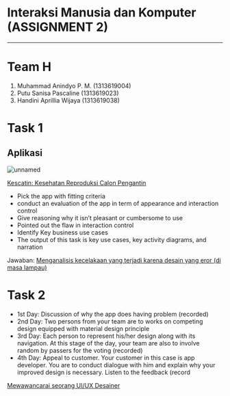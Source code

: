 # Interaksi Manusia dan Komputer (ASSIGNMENT 2)
- - - -

# Team H
  1. Muhammad Anindyo P. M.  (1313619004)
  2. Putu Sanisa Pascaline   (1313619023)
  3. Handini Aprillia Wijaya (1313619038)
    
# Task 1 
## Aplikasi 
![unnamed](https://user-images.githubusercontent.com/71898654/95710691-689c6700-0c8b-11eb-9bc8-1f12c36ec63a.png)

<a href = "https://play.google.com/store/apps/details?id=com.rahmatrmdn.catin"> Kescatin: Kesehatan Reproduksi Calon Pengantin</a>

* Pick the app with fitting criteria
* conduct an evaluation of the app in term of appearance and interaction control
* Give reasoning why it isn’t pleasant or cumbersome to use
* Pointed out the flaw in interaction control
* Identify Key business use cases
* The output of this task is key use cases, key activity diagrams, and narration


Jawaban: [Menganalisis kecelakaan yang terjadi karena desain yang eror (di masa lampau)](TASK-1/README.md)

# Task 2

* 1st Day: Discussion of why the app does having problem (recorded)
* 2nd Day: Two persons from your team are to works on competing design equipped with material design principle
* 3rd Day: Each person to represent his/her design along with its navigation. At this stage of the day, your team are also to involve random by passers for the voting (recorded)
* 4th Day: Appeal to customer. Your customer in this case is app developer. You are to conduct dialogue with him and explain why your improved design is necessary. Listen to the         feedback (record

[Mewawancarai seorang UI/UX Desainer](TASK-2/README.md)
